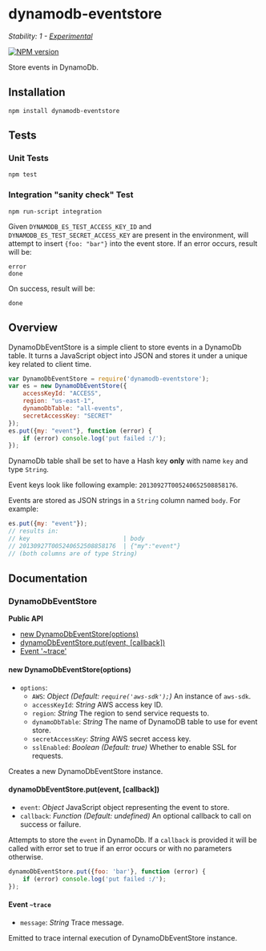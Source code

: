 # dynamodb-eventstore

_Stability: 1 - [Experimental](https://github.com/tristanls/stability-index#stability-1---experimental)_

[![NPM version](https://badge.fury.io/js/dynamodb-eventstore.png)](http://npmjs.org/package/dynamodb-eventstore)

Store events in DynamoDb.

## Installation

    npm install dynamodb-eventstore

## Tests

### Unit Tests

    npm test

### Integration "sanity check" Test

    npm run-script integration

Given `DYNAMODB_ES_TEST_ACCESS_KEY_ID` and `DYNAMODB_ES_TEST_SECRET_ACCESS_KEY` are present in the environment, will attempt to insert `{foo: "bar"}` into the event store. If an error occurs, result will be:

    error
    done

On success, result will be:

    done

## Overview

DynamoDbEventStore is a simple client to store events in a DynamoDb table. It turns a JavaScript object into JSON and stores it under a unique key related to client time.

```javascript
var DynamoDbEventStore = require('dynamodb-eventstore');
var es = new DynamoDbEventStore({
    accessKeyId: "ACCESS",
    region: "us-east-1",
    dynamoDbTable: "all-events",
    secretAccessKey: "SECRET" 
});
es.put({my: "event"}, function (error) {
    if (error) console.log('put failed :/'); 
});
```

DynamoDb table shall be set to have a Hash key **only** with name `key` and type `String`.

Event keys look like following example: `20130927T005240652508858176`.

Events are stored as JSON strings in a `String` column named `body`. For example:

```javascript
es.put({my: "event"});
// results in:
// key                          | body
// 20130927T005240652508858176  | {"my":"event"}
// (both columns are of type String)
```

## Documentation

### DynamoDbEventStore

**Public API**
  * [new DynamoDbEventStore(options)](#new-dynamodbeventstoreoptions)
  * [dynamoDbEventStore.put(event, \[callback\])](#dynamodbeventstoreputevent-callback)
  * [Event '~trace'](#event-trace)

#### new DynamoDbEventStore(options)

  * `options`:
    * `AWS`: _Object_ _(Default: `require('aws-sdk');`)_ An instance of `aws-sdk`.
    * `accessKeyId`: _String_ AWS access key ID.
    * `region`: _String_ The region to send service requests to.
    * `dynamoDbTable`: _String_ The name of DynamoDB table to use for event store.
    * `secretAccessKey`: _String_ AWS secret access key.
    * `sslEnabled`: _Boolean_ _(Default: true)_ Whether to enable SSL for requests.

Creates a new DynamoDbEventStore instance.

#### dynamoDbEventStore.put(event, [callback])

  * `event`: _Object_ JavaScript object representing the event to store.
  * `callback`: _Function_ _(Default: undefined)_ An optional callback to call on success or failure.

Attempts to store the `event` in DynamoDb. If a `callback` is provided it will be called with error set to true if an error occurs or with no parameters otherwise.

```javascript
dynamoDbEventStore.put({foo: 'bar'}, function (error) {
    if (error) console.log('put failed :/'); 
});
```

#### Event `~trace`

  * `message`: _String_ Trace message.

Emitted to trace internal execution of DynamoDbEventStore instance.